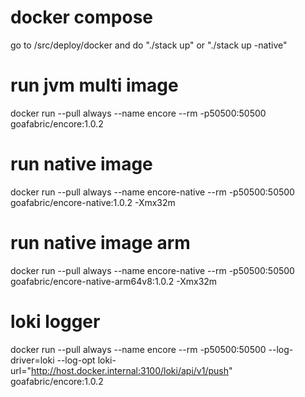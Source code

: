 # docker compose
go to /src/deploy/docker and do "./stack up" or "./stack up -native"

# run jvm multi image
docker run --pull always --name encore --rm -p50500:50500 goafabric/encore:1.0.2

# run native image
docker run --pull always --name encore-native --rm -p50500:50500 goafabric/encore-native:1.0.2 -Xmx32m

# run native image arm
docker run --pull always --name encore-native --rm -p50500:50500 goafabric/encore-native-arm64v8:1.0.2 -Xmx32m

# loki logger
docker run --pull always --name encore --rm -p50500:50500 --log-driver=loki --log-opt loki-url="http://host.docker.internal:3100/loki/api/v1/push" goafabric/encore:1.0.2